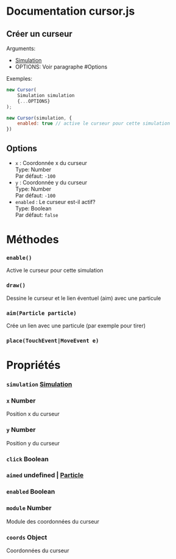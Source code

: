 # Documentation cursor.js

## Créer un curseur
Arguments:
- [Simulation](https://github.com/arthaud-proust/collision/blob/master/docs/simulation.md)
- OPTIONS: Voir paragraphe #Options

Exemples:  
```js
new Cursor(
    Simulation simulation
    {...OPTIONS}
);
```
```js
new Cursor(simulation, {
    enabled: true // active le curseur pour cette simulation
})
```


## Options 
- `x` : Coordonnée x du curseur  
Type: Number  
Par défaut: `-100`
- `y` : Coordonnée y du curseur  
Type: Number  
Par défaut: `-100`  
- `enabled` : Le curseur est-il actif?  
Type: Boolean  
Par défaut: `false`  

# Méthodes

### `enable()`
Active le curseur pour cette simulation

### `draw()`
Dessine le curseur et le lien éventuel (aim) avec une particule  

### `aim(Particle particle)`
Crée un lien avec une particule (par exemple pour tirer)

### `place(TouchEvent|MoveEvent e)`

# Propriétés

### `simulation` [Simulation](https://github.com/arthaud-proust/collision/blob/master/docs/simulation.md)

### `x` Number
Position x du curseur

### `y` Number
Position y du curseur

### `click` Boolean

### `aimed` undefined | [Particle](https://github.com/arthaud-proust/collision/blob/master/docs/particle.md)

### `enabled` Boolean

### `module` Number
Module des coordonnées du curseur

### `coords` Object
Coordonnées du curseur